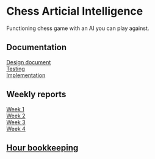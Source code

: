 # Chess Articial Intelligence

Functioning chess game with an AI you can play against. 

## Documentation
[Design document](http://github.com/wood101/ChessAITiraLab/blob/master/Documentation/Design_document.md)
<br>
[Testing](http://github.com/wood101/ChessAITiraLab/blob/master/Documentation/Testing_document.md)
<br>
[Implementation](http://github.com/wood101/ChessAITiraLab/blob/master/Documentation/Implementation_document.md)

## Weekly reports

[Week 1](http://github.com/wood101/ChessAITiraLab/blob/master/Documentation/Week1.md)
<br>
[Week 2](http://github.com/wood101/ChessAITiraLab/blob/master/Documentation/Week2.md)
<br>
[Week 3](http://github.com/wood101/ChessAITiraLab/blob/master/Documentation/Week3.md)
<br>
[Week 4](http://github.com/wood101/ChessAITiraLab/blob/master/Documentation/Week4.md)

## [Hour bookkeeping](http://github.com/wood101/ChessAITiraLab/blob/master/Documentation/Hour_bookkeeping.md)
